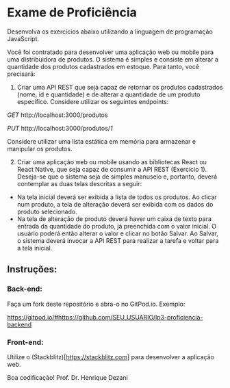 # Exame de Proficiência

Desenvolva os exercícios abaixo utilizando a linguagem de programação JavaScript.

Você foi contratado para desenvolver uma aplicação web ou mobile para uma distribuidora de produtos. O sistema é simples e consiste em alterar a quantidade dos produtos cadastrados em estoque. Para tanto, você precisará:

1. Criar uma API REST que seja capaz de retornar os produtos cadastrados (nome, id e quantidade) e de alterar a quantidade de um produto específico. Considere utilizar os seguintes endpoints:

*GET* http://localhost:3000/produtos

*PUT* http://localhost:3000/produtos/*1*

Considere utilizar uma lista estática em memória para armazenar e manipular os produtos.

2. Criar uma aplicação web ou mobile usando as bibliotecas React ou React Native, que seja capaz de consumir a API REST (Exercício 1). Deseja-se que o sistema seja de simples manuseio e, portanto, deverá contemplar as duas telas descritas a seguir:

- Na tela inicial deverá ser exibida a lista de todos os produtos. Ao clicar num produto, a tela de alteração deverá ser exibida com os dados do produto selecionado.
- Na tela de alteração de produto deverá haver um caixa de texto para entrada da quantidade do produto, já preenchida com o valor inicial. O usuário poderá então alterar o valor e clicar no botão Salvar. Ao Salvar, o sistema deverá invocar a API REST para realizar a tarefa e voltar para a tela inicial.

## Instruções:

### Back-end:
Faça um fork deste repositório e abra-o no GitPod.io. Exemplo:

https://gitpod.io/#https://github.com/SEU_USUARIO/lp3-proficiencia-backend

### Front-end:

Utilize o (Stackblitz)[https://stackblitz.com] para desenvolver a aplicação web.

Boa codificação!
Prof. Dr. Henrique Dezani
